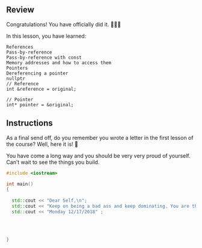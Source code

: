 ## Review

Congratulations! You have officially did it. 🎉🎉🎉

In this lesson, you have learned:
```
References
Pass-by-reference
Pass-by-reference with const
Memory addresses and how to access them
Pointers
Dereferencing a pointer
nullptr
// Reference
int &reference = original;

// Pointer
int* pointer = &original;
```
## Instructions
As a final send off, do you remember you wrote a letter in the first lesson of the course? Well, here it is! 📨

You have come a long way and you should be very very proud of yourself. Can’t wait to see the things you build.

```c++
#include <iostream>

int main() 
{
  
  std::cout << "Dear Self,\n";
  std::cout << "Keep on being a bad ass and keep dominating. You are the greatest.\n";
  std::cout << "Monday 12/17/2018" ; 
  
  
  
  
}
```
